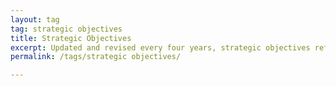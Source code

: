 ```yaml
---
layout: tag
tag: strategic objectives
title: Strategic Objectives
excerpt: Updated and revised every four years, strategic objectives reflect the outcome or management impacts the agency is trying to achieve over the term of an Administration.
permalink: /tags/strategic objectives/

---
```

